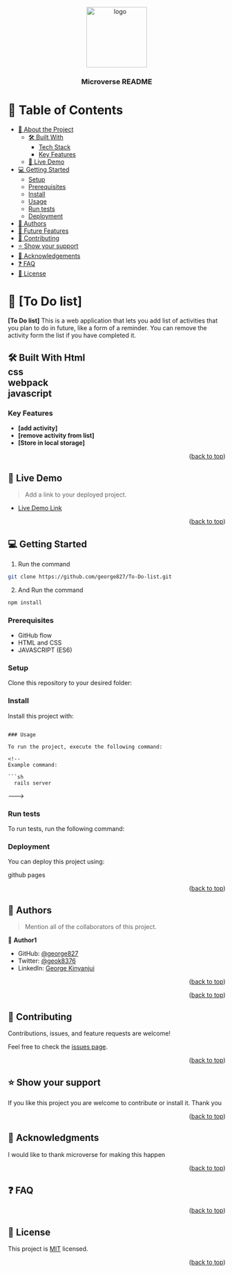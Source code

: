 <a name="readme-top"></a>

<div align="center">
  
  <img src="murple_logo.png" alt="logo" width="140"  height="auto" />
  <br/>

  <h3><b>Microverse README</b></h3>

</div>



# 📗 Table of Contents

- [📖 About the Project](#about-project)
  - [🛠 Built With](#built-with)
    - [Tech Stack](#tech-stack)
    - [Key Features](#key-features)
  - [🚀 Live Demo](#live-demo)
- [💻 Getting Started](#getting-started)
  - [Setup](#setup)
  - [Prerequisites](#prerequisites)
  - [Install](#install)
  - [Usage](#usage)
  - [Run tests](#run-tests)
  - [Deployment](#triangular_flag_on_post-deployment)
- [👥 Authors](#authors)
- [🔭 Future Features](#future-features)
- [🤝 Contributing](#contributing)
- [⭐️ Show your support](#support)
- [🙏 Acknowledgements](#acknowledgements)
- [❓ FAQ](#faq)
- [📝 License](#license)

<!-- PROJECT DESCRIPTION -->

# 📖 [To Do list] <a name="about-project"></a>

**[To Do list]** This is a web application that lets you add list of activities that you plan to do in future, like a form of a reminder. You can remove the activity form the list if you have completed it.

## 🛠 Built With <a name="built-with">Html<br> css <br> webpack <br> javascript</a>



<!-- Features -->

### Key Features <a name="key-features"></a>

- **[add activity]**
- **[remove activity from list]**
- **[Store in local storage]**

<p align="right">(<a href="#readme-top">back to top</a>)</p>



## 🚀 Live Demo <a name="live-demo"></a>

> Add a link to your deployed project.

- [Live Demo Link](https://george827.github.io/to-do-list-peer/dist/)

<p align="right">(<a href="#readme-top">back to top</a>)</p>

<!-- GETTING STARTED -->

## 💻 Getting Started <a name="getting-started"></a>

1. Run the command
```bash
git clone https://github.com/george827/To-Do-list.git
```
2. And Run the command
```bash
npm install
```


### Prerequisites

* GitHub flow
* HTML and CSS
* JAVASCRIPT (ES6)

### Setup

Clone this repository to your desired folder:


### Install

Install this project with:

```npm start

### Usage

To run the project, execute the following command:

<!--
Example command:

```sh
  rails server
```
--->

### Run tests

To run tests, run the following command:



### Deployment

You can deploy this project using:

github pages

<p align="right">(<a href="#readme-top">back to top</a>)</p>

<!-- AUTHORS -->

## 👥 Authors <a name="authors"></a>

> Mention all of the collaborators of this project.

👤 **Author1**

- GitHub: [@george827](https://github.com/george827)
- Twitter: [@geok8376](https://twitter.com/geok8376)
- LinkedIn: [George Kinyanjui](https://www.linkedin.com/in/george-kinyanjui-030468149/)



<p align="right">(<a href="#readme-top">back to top</a>)</p>


<p align="right">(<a href="#readme-top">back to top</a>)</p>

<!-- CONTRIBUTING -->

## 🤝 Contributing <a name="contributing"></a>

Contributions, issues, and feature requests are welcome!

Feel free to check the [issues page](https://github.com/george827/T0_do_List__/issues).

<p align="right">(<a href="#readme-top">back to top</a>)</p>

<!-- SUPPORT -->

## ⭐️ Show your support <a name="support"></a>



If you like this project you are welcome to contribute or install it. Thank you

<p align="right">(<a href="#readme-top">back to top</a>)</p>

<!-- ACKNOWLEDGEMENTS -->

## 🙏 Acknowledgments <a name="acknowledgements"></a>


I would like to thank microverse for making this happen

<p align="right">(<a href="#readme-top">back to top</a>)</p>

<!-- FAQ (optional) -->

## ❓ FAQ <a name="faq"></a>



<p align="right">(<a href="#readme-top">back to top</a>)</p>

<!-- LICENSE -->

## 📝 License <a name="license"></a>

This project is [MIT](https://github.com/george827/T0_do_List__/blob/main/LICENSE) licensed.


<p align="right">(<a href="#readme-top">back to top</a>)</p>
